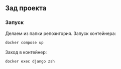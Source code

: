 ## Зад проекта

### Запуск
Делаем из папки репозитория.
Запуск контейнера:
```bash
docker compose up
```
Заход в контейнер:
```bash
docker exec django zsh
```